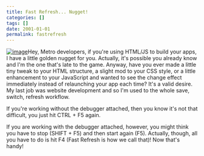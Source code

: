 ```yaml
---
title: Fast Refresh... Nugget!
categories: []
tags: []
date: 2001-01-01
permalink: fastrefresh
---
```


[![](http://codefoster.blob.core.windows.net/site/image/3efafa3d28834feeb0e3d04d81887ab0/fastrefresh_01_1.png "image")](http://{fix}/image.axd?picture=Windows-Live-Writer/Fast-Refresh-Nugget/1DDFB845/image.png)Hey, Metro developers, if you're using HTML/JS to build your apps, I have a little golden nugget for you. Actually, it's possible you already know and I'm the one that's late to the game. Anyway, have you ever made a little tiny tweak to your HTML structure, a slight mod to your CSS style, or a little enhancement to your JavaScript and wanted to see the change effect immediately instead of relaunching your app each time? It's a valid desire. My last job was website development and so I'm used to the whole save, switch, refresh workflow.

If you're working without the debugger attached, then you know it's not that difficult, you just hit CTRL + F5 again.

If you are working with the debugger attached, however, you might think you have to stop (SHIFT + F5) and then start again (F5). Actually, though, all you have to do is hit F4 (Fast Refresh is how we call that)! Now that's handy!